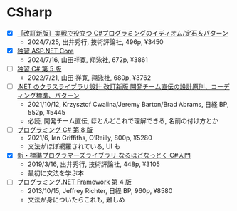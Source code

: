 # CSharp

- [x] [［改訂新版］実戦で役立つ C#プログラミングのイディオム/定石＆パターン](https://www.amazon.co.jp/dp/B0D8VDGN1H)
  - 2024/7/25, 出井秀行, 技術評論社, 496p, ¥3450
- [x] [独習 ASP.NET Core](https://www.amazon.co.jp/dp/B0CTHQXNJL)
  - 2024/7/16, 山田祥寛, 翔泳社, 672p, ¥3861
- [ ] [独習 C# 第 5 版](https://www.amazon.co.jp/dp/B0B49L15JV)
  - 2022/7/21, 山田 祥寛, 翔泳社, 680p, ¥3762
- [ ] [.NET のクラスライブラリ設計 改訂新版 開発チーム直伝の設計原則、コーディング標準、パターン](https://www.amazon.co.jp/dp/B09HRLZ9GC)
  - 2021/10/12, Krzysztof Cwalina/Jeremy Barton/Brad Abrams, 日経 BP, 552p, ¥5445
  - 必読, 開発チーム直伝, ほとんどこれで理解できる, 名前の付け方とか
- [ ] [プログラミング C# 第 8 版](https://www.oreilly.co.jp/books/9784873119366/)
  - 2021/6, Ian Griffiths, O’Reilly, 800p, ¥5280
  - 文法がほぼ網羅されている, UI も
- [x] [新・標準プログラマーズライブラリ なるほどなっとく C#入門](https://www.amazon.co.jp/dp/B07PQDZ56Y)
  - 2019/3/16, 出井秀行, 技術評論社, 448p, ¥3105
  - 最初に文法を学ぶ本
- [ ] [プログラミング.NET Framework 第 4 版](https://www.amazon.co.jp/dp/B00M90AN4C)
  - 2013/10/15, Jeffrey Richter, 日経 BP, 960p, ¥8580
  - 文法が身についたらこれも, 難しめ
